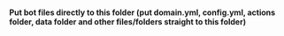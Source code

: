 #### Put bot files directly to this folder (put domain.yml, config.yml, actions folder, data folder and other files/folders straight to this folder)
